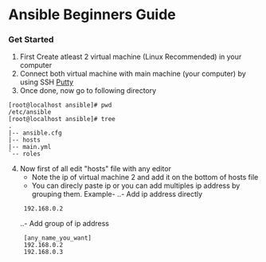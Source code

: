 # Ansible Beginners Guide

### Get Started
1. First Create atleast 2 virtual machine (Linux Recommended) in your computer
2. Connect both virtual machine with main machine (your computer) by using SSH [Putty](https://www.putty.org/)
3. Once done, now go to following directory
```
[root@localhost ansible]# pwd
/etc/ansible
[root@localhost ansible]# tree
.
|-- ansible.cfg
|-- hosts
|-- main.yml
`-- roles
```
4. Now first of all edit "hosts" file with any editor
   * Note the ip of virtual machine 2 and add it on the bottom of hosts file
   * You can direcly paste ip or you can add multiples ip address by grouping them. Example-
   ..- Add ip address directly
   ```
    192.168.0.2
   ```
   ..- Add group of ip address 
   ```
    [any_name_you_want]
    192.168.0.2
    192.168.0.3
   ```
